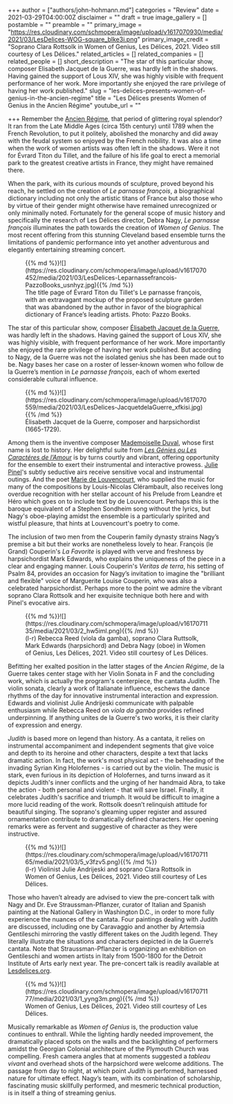 +++
author = ["authors/john-hohmann.md"]
categories = "Review"
date = 2021-03-29T04:00:00Z
disclaimer = ""
draft = true
image_gallery = []
postamble = ""
preamble = ""
primary_image = "https://res.cloudinary.com/schmopera/image/upload/v1617070930/media/2021/03/LesDelices-WOG-square_blke3i.png"
primary_image_credit = "Soprano Clara Rottsolk in Women of Genius, Les Délices, 2021. Video still courtesy of Les Délices."
related_articles = []
related_companies = []
related_people = []
short_description = "The star of this particular show, composer Elisabeth Jacquet de la Guerre, was hardly left in the shadows. Having gained the support of Lous XIV, she was highly visible with frequent performance of her work. More importantly she enjoyed the rare privilege of having her work published."
slug = "les-delices-presents-women-of-genius-in-the-ancien-regime"
title = "Les Délices presents Women of Genius in the Ancien Régime"
youtube_url = ""

+++
Remember the [Ancien Régime](https://en.wikipedia.org/wiki/Ancien_R%C3%A9gime), that period of glittering royal splendor? It ran from the Late Middle Ages (circa 15th century) until 1789 when the French Revolution, to put it politely, abolished the monarchy and did away with the feudal system so enjoyed by the French nobility. It was also a time when the work of women artists was often left in the shadows. Were it not for Évrard Titon du Tillet, and the failure of his life goal to erect a memorial park to the greatest creative artists in France, they might have remained there.

When the park, with its curious mounds of sculpture, proved beyond his reach, he settled on the creation of _Le parnasse françois_, a biographical dictionary including not only the artistic titans of France but also those who by virtue of their gender might otherwise have remained unrecognized or only minimally noted. Fortunately for the general scope of music history and specifically the research of Les Délices director, Debra Nagy, _Le parnasse françois_ illuminates the path towards the creation of _Women of Genius_. The most recent offering from this stunning Cleveland based ensemble turns the limitations of pandemic performance into yet another adventurous and elegantly entertaining streaming concert.

<figure data-type="image">{{% md %}}![](https://res.cloudinary.com/schmopera/image/upload/v1617070452/media/2021/03/LesDelices-Leparnassefrancois-PazzoBooks_usnhyz.jpg){{% /md %}}

<figcaption>The title page of Évrard Titon du Tillet's Le parnasse françois, with an extravagant mockup of the proposed sculpture garden that was abandoned by the author in favor of the biographical dictionary of France’s leading artists. Photo: Pazzo Books.</figcaption>  
</figure>

The star of this particular show, composer [Élisabeth Jacquet de la Guerre](https://en.wikipedia.org/wiki/%C3%89lisabeth_Jacquet_de_La_Guerre), was hardly left in the shadows. Having gained the support of Lous XIV, she was highly visible, with frequent performance of her work. More importantly she enjoyed the rare privilege of having her work published. But according to Nagy, de la Guerre was not the isolated genius she has been made out to be. Nagy bases her case on a roster of lesser-known women who follow de la Guerre’s mention in _Le parnasse françois_, each of whom exerted considerable cultural influence.

<figure data-type="image">{{% md %}}![](https://res.cloudinary.com/schmopera/image/upload/v1617070559/media/2021/03/LesDelices-JacquetdelaGuerre_xfkisi.jpg){{% /md %}}

<figcaption>Élisabeth Jacquet de la Guerre, composer  and harpsichordist (1665-1729).</figcaption>  
</figure>

Among them is the inventive composer [Mademoiselle Duval](https://en.wikipedia.org/wiki/Mlle_Duval), whose first name is lost to history. Her delightful suite from [_Les Génies ou Les Caractéres de l’Amour_](https://imslp.org/wiki/Les_G%C3%A9nies_ou_Les_Caract%C3%A8res_de_l'amour_(Duval%2C_Mademoiselle)) is by turns courtly and vibrant, offering opportunity for the ensemble to exert their instrumental and interactive prowess. [Julie Pinel](https://en.wikipedia.org/wiki/Julie_Pinel)'s subtly seductive airs receive sensitive vocal and instrumental outings. And the poet [Marie de Louvencourt](https://fr.wikipedia.org/wiki/Marie_de_Louvencourt), who supplied the music for many of the compositions by Louis-Nicolas Clérambault, also receives long overdue recognition with her stellar account of his Prelude from Leandre et Héro which goes on to include text by de Louvencourt. Perhaps this is the baroque equivalent of a Stephen Sondheim song without the lyrics, but Nagy's oboe-playing amidst the ensemble is a particularly spirited and wistful pleasure, that hints at Louvencourt's poetry to come.

The inclusion of two men from the Couperin family dynasty strains Nagy’s premise a bit but their works are nonetheless lovely to hear. François (le Grand) Couperin's _La Favorite_ is played with verve and freshness by harpsichordist Mark Edwards, who explains the uniqueness of the piece in a clear and engaging manner. Louis Couperin's _Veritas de terra_, his setting of Psalm 84, provides an occasion for Nagy’s invitation to imagine the "brilliant and flexible" voice of Marguerite Louise Couperin, who was also a celebrated harpsichordist. Perhaps more to the point we admire the vibrant soprano Clara Rottsolk and her exquisite technique both here and with Pinel's evocative airs.

<figure data-type="image">{{% md %}}![](https://res.cloudinary.com/schmopera/image/upload/v1617071135/media/2021/03/2_hw5iml.png){{% /md %}}

<figcaption>(l-r) Rebecca Reed (viola da gamba), soprano Clara Ruttsolk, Mark Edwards (harpsichord) and Debra Nagy (oboe) in Women of Genius, Les Délices, 2021. Video still courtesy of Les Délices.</figcaption>

</figure>

Befitting her exalted position in the latter stages of the _Ancien Régime_, de la Guerre takes center stage with her Violin Sonata in F and the concluding work, which is actually the program's centerpiece, the cantata _Judith_. The violin sonata, clearly a work of Italianate influence, eschews the dance rhythms of the day for innovative instrumental interaction and expression. Edwards and violinist Julie Andrijeski communicate with palpable enthusiasm while Rebecca Reed on _viola da gamba_ provides refined underpinning. If anything unites de la Guerre's two works, it is their clarity of expression and energy.

_Judith_ is based more on legend than history. As a cantata, it relies on instrumental accompaniment and independent segments that give voice and depth to its heroine and other characters, despite a text that lacks dramatic action. In fact, the work's most physical act - the beheading of the invading Syrian King Holofernes - is carried out by the violin. The music is stark, even furious in its depiction of Holofernes, and turns inward as it depicts Judith's inner conflicts and the urging of her handmaid Abra, to take the action - both personal and violent - that will save Israel. Finally, it celebrates Judith's sacrifice and triumph. It would be difficult to imagine a more lucid reading of the work. Rottsolk doesn’t relinquish attitude for beautiful singing. The soprano's gleaming upper register and assured ornamentation contribute to dramatically defined characters. Her opening remarks were as fervent and suggestive of character as they were instructive.

<figure data-type="image">{{% md %}}![](https://res.cloudinary.com/schmopera/image/upload/v1617071165/media/2021/03/5_v3fzv5.png){{% /md %}}

<figcaption>(l-r) Violinist Julie Andrijeski and soprano Clara Rottsolk in Women of Genius, Les Délices, 2021. Video still courtesy of Les Délices.</figcaption>

</figure>

Those who haven’t already are advised to view the pre-concert talk with Nagy and Dr. Eve Straussman-Pflanzer, curator of Italian and Spanish painting at the National Gallery in Washington D.C., in order to more fully experience the nuances of the cantata. Four paintings dealing with Judith are discussed, including one by Caravaggio and another by Artemsia Gentileschi mirroring the vastly different takes on the Judith legend. They literally illustrate the situations and characters depicted in de la Guerre’s cantata. Note that Straussman-Pflanzer is organizing an exhibition on Gentileschi and women artists in Italy from 1500-1800 for the Detroit Institute of Arts early next year. The pre-concert talk is readily available at [Lesdelices.org](https://www.lesdelices.org/watch-now/).

<figure data-type="image">{{% md %}}![](https://res.cloudinary.com/schmopera/image/upload/v1617071177/media/2021/03/1_yyng3m.png){{% /md %}}

<figcaption>Women of Genius, Les Délices, 2021. Video still courtesy of Les Délices.</figcaption>

</figure>

Musically remarkable as _Women of Genius_ is, the production value continues to enthrall. While the lighting hardly needed improvement, the dramatically placed spots on the walls and the backlighting of performers amidst the Georgian Colonial architecture of the Plymouth Church was compelling. Fresh camera angles that at moments suggested a _tableau vivant_ and overhead shots of the harpsichord were welcome additions. The passage from day to night, at which point _Judith_ is performed, harnessed nature for ultimate effect. Nagy’s team, with its combination of scholarship, fascinating music skillfully performed, and mesmeric technical production, is in itself a thing of streaming genius.